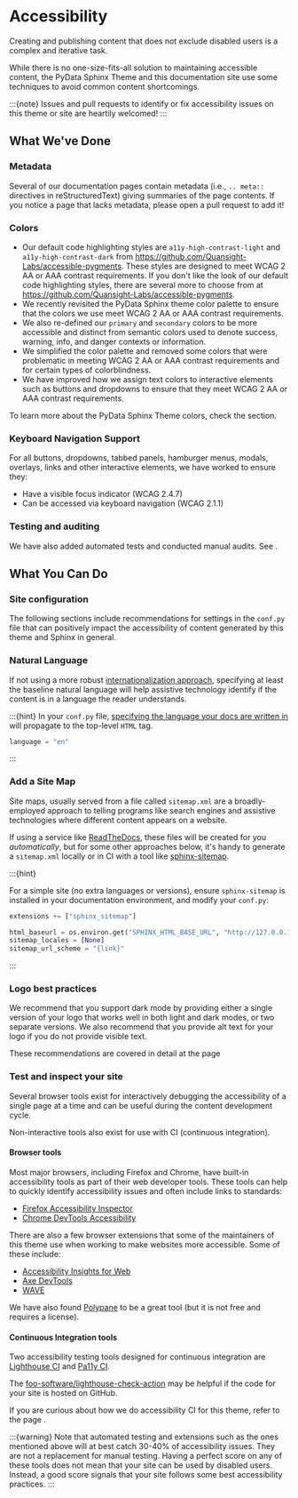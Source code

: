# Accessibility

Creating and publishing content that does not exclude disabled users is a
complex and iterative task.

While there is no one-size-fits-all solution to maintaining accessible content,
the PyData Sphinx Theme and this documentation site use some techniques to avoid
common content shortcomings.

:::{note}
Issues and pull requests to identify or fix accessibility issues on this theme
or site are heartily welcomed!
:::

## What We've Done

### Metadata

Several of our documentation pages contain metadata (i.e., `.. meta::` directives
in reStructuredText) giving summaries of the page contents. If you notice a
page that lacks metadata, please open a pull request to add it!

### Colors

- Our default code highlighting styles are `a11y-high-contrast-light` and
  `a11y-high-contrast-dark` from https://github.com/Quansight-Labs/accessible-pygments.
  These styles are designed to meet WCAG 2 AA or AAA contrast requirements.
  If you don't like the look of our default code highlighting styles, there are several more
  to choose from at https://github.com/Quansight-Labs/accessible-pygments.
- We recently revisited the PyData Sphinx theme color palette to ensure that
  the colors we use meet WCAG 2 AA or AAA contrast requirements.
- We also re-defined our `primary` and `secondary` colors to be more accessible
  and distinct from semantic colors used to denote success, warning, info, and
  danger contexts or information.
- We simplified the color palette and removed some colors that were problematic
  in meeting WCAG 2 AA or AAA contrast requirements and for certain types of
  colorblindness.
- We have improved how we assign text colors to interactive elements such as
  buttons and dropdowns to ensure that they meet WCAG 2 AA or AAA contrast
  requirements.

To learn more about the PyData Sphinx Theme colors, check the [](../community/design-system.md)
section.

### Keyboard Navigation Support

For all buttons, dropdowns, tabbed panels, hamburger menus, modals, overlays,
links and other interactive elements, we have worked to ensure they:

- Have a visible focus indicator (WCAG 2.4.7)
- Can be accessed via keyboard navigation (WCAG 2.1.1)

### Testing and auditing

We have also added automated tests and conducted manual audits. See
[](../community/topics/accessibility.md).

## What You Can Do

### Site configuration

The following sections include recommendations for settings in the `conf.py` file that can positively impact the
accessibility of content generated by this theme and Sphinx in general.

### Natural Language

If not using a more robust [internationalization approach](https://www.sphinx-doc.org/en/master/usage/advanced/intl.html),
specifying at least the baseline natural language will help assistive technology
identify if the content is in a language the reader understands.

:::{hint}
In your `conf.py` file,
[specifying the language your docs are written in](https://www.sphinx-doc.org/en/master/usage/configuration.html#confval-language)
will propagate to the top-level `HTML` tag.

```python
language = "en"
```

:::

### Add a Site Map

Site maps, usually served from a file called `sitemap.xml` are a broadly-employed
approach to telling programs like search engines and assistive technologies where
different content appears on a website.

If using a service like [ReadTheDocs](https://about.readthedocs.com/), these files
will be created for you _automatically_, but for some other approaches below,
it's handy to generate a `sitemap.xml` locally or in CI with a tool like
[sphinx-sitemap](https://pypi.org/project/sphinx-sitemap/).

:::{hint}

For a simple site (no extra languages or versions), ensure `sphinx-sitemap`
is installed in your documentation environment, and modify your `conf.py`:

```python
extensions += ["sphinx_sitemap"]

html_baseurl = os.environ.get("SPHINX_HTML_BASE_URL", "http://127.0.0.1:8000/")
sitemap_locales = [None]
sitemap_url_scheme = "{link}"
```

:::

### Logo best practices

We recommend that you support dark mode by providing either a single version of
your logo that works well in both light and dark modes, or two separate
versions. We also recommend that you provide alt text for your logo if you do
not provide visible text.

These recommendations are covered in detail at the page [](./branding.rst)

### Test and inspect your site

Several browser tools exist for interactively debugging the accessibility
of a single page at a time and can be useful during the content development
cycle.

Non-interactive tools also exist for use with CI (continuous integration).

#### Browser tools

Most major browsers, including Firefox and Chrome, have built-in accessibility
tools as part of their web developer tools. These tools can help to quickly
identify accessibility issues and often include links to standards:

- [Firefox Accessibility Inspector](https://firefox-source-docs.mozilla.org/devtools-user/accessibility_inspector/index.html)
- [Chrome DevTools Accessibility](https://developer.chrome.com/docs/devtools/accessibility/reference)

There are also a few browser extensions that some of the maintainers of this
theme use when working to make websites more accessible. Some of these include:

- [Accessibility Insights for Web](https://accessibilityinsights.io/docs/web/overview/)
- [Axe DevTools](https://www.deque.com/axe/browser-extensions/)
- [WAVE](https://wave.webaim.org/extension/)

We have also found [Polypane](https://polypane.app/) to be a great tool (but it
is not free and requires a license).

#### Continuous Integration tools

Two accessibility testing tools designed for continuous integration are
[Lighthouse CI](https://github.com/GoogleChrome/lighthouse-ci/blob/main/docs/getting-started.md)
and [Pa11y CI](https://github.com/pa11y/pa11y-ci).

The [foo-software/lighthouse-check-action](https://github.com/foo-software/lighthouse-check-action)
may be helpful if the code for your site is hosted on GitHub.

If you are curious about how we do accessibility CI for this theme, refer to the
page [](../community/topics/accessibility.md).

:::{warning}
Note that automated testing and extensions such as the ones mentioned above will
at best catch 30-40% of accessibility issues. They are not a replacement for
manual testing. Having a perfect score on any of these tools does not mean that
your site can be used by disabled users. Instead, a good score signals that your
site follows some best accessibility practices.
:::
